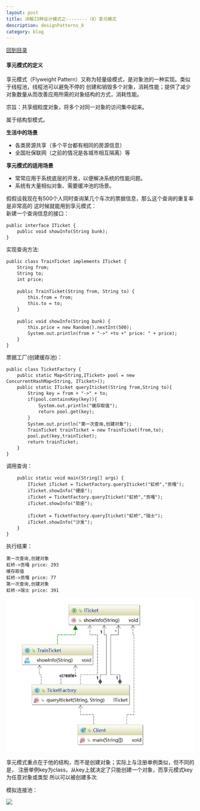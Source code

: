 ```yaml
---
layout: post
title: 详解23种设计模式之--------（8）享元模式
description: designPatterns_8
category: blog
---
```


[回到目录](#directory)

#### 享元模式的定义
享元模式（Flyweight Pattern）又称为轻量级模式，是对象池的一种实现。类似于线程池，线程池可以避免不停的
创建和销毁多个对象，消耗性能；提供了减少对象数量从而改善应用所需的对象结构的方式，消耗性能。

宗旨：共享细粒度对象，将多个对同一对象的访问集中起来。

属于结构型模式。

**生活中的场景**
* 各类房源共享（多个平台都有相同的房源信息）
* 全国社保联网（之前的情况是各城市相互隔离）等

**享元模式的适用场景**
* 常常应用于系统底层的开发，以便解决系统的性能问题。
* 系统有大量相似对象、需要缓冲池的场景。

假假设我现在有500个人同时查询某几个车次的票据信息，那么这个查询的重复率是非常高的
这时候就能用到享元模式：  
新建一个查询信息的接口：
```
public interface ITicket {
    public void showInfo(String bunk);
}
```
实现查询方法:
```
public class TrainTicket implements ITicket {
    String from;
    String to;
    int price;

    public TrainTicket(String from, String to) {
        this.from = from;
        this.to = to;
    }

    public void showInfo(String bunk) {
        this.price = new Random().nextInt(500);
        System.out.println(from + "->" +to +" price: " + price);
    }
}
```
票据工厂(创建缓存池)：  
```
public class TicketFactory {
    public static Map<String,ITicket> pool = new ConcurrentHashMap<String, ITicket>();
    public static ITicket queryIticket(String from,String to){
        String key = from + "->" + to;
        if(pool.containsKey(key)){
            System.out.println("缓存取值");
            return pool.get(key);
        }
        System.out.println("第一次查询,创建对象");
        TrainTicket trainTicket = new TrainTicket(from,to);
        pool.put(key,trainTicket);
        return trainTicket;
    }
}
```
调用查询：
```
    public static void main(String[] args) {
        ITicket iTicket = TicketFactory.queryIticket("虹桥","贡嘎");
        iTicket.showInfo("硬座");
        iTicket = TicketFactory.queryIticket("虹桥","贡嘎");
        iTicket.showInfo("软座");

        iTicket = TicketFactory.queryIticket("虹桥","瑞士");
        iTicket.showInfo("沙发");
    }
}
```
执行结果：
```
第一次查询,创建对象
虹桥->贡嘎 price: 293
缓存取值
虹桥->贡嘎 price: 77
第一次查询,创建对象
虹桥->瑞士 price: 391
```


![类图](/images/designPattern/8-1.jpg)  

享元模式重点在于他的结构，而不是创建对象；实际上与注册单例类似，但不同的是，
注册单例key为class，从key上就决定了只能创建一个对象，而享元模式key为任意对象或类型
所以可以被创建多次.

模拟连接池：

![](https://timgsa.baidu.com/timg?image&quality=80&size=b9999_10000&sec=1608046096795&di=3ac18b34307b70242b773031313250a6&imgtype=0&src=http%3A%2F%2Fb-ssl.duitang.com%2Fuploads%2Fitem%2F201810%2F07%2F20181007110827_wqdzq.thumb.400_0.jpg)  